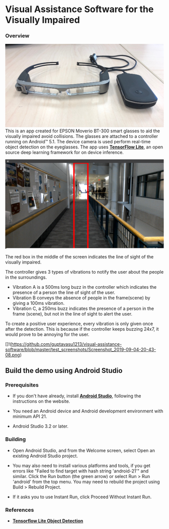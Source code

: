 # Visual Assistance Software for the Visually Impaired

### Overview
![](https://github.com/guptavasu1213/visual-assistance-software/blob/master/IMG_2989.jpg)
This is an app created for EPSON Moverio BT-300 smart glasses to aid the visually impaired avoid collisions. The glasses are attached to a controller running on Android™ 5.1. The device camera is used perform real-time object detection on the eyeglasses. The app uses **[TensorFlow Lite](https://github.com/tensorflow/examples/tree/master/lite)**, an open source deep learning framework for on device inference. 

![](https://github.com/guptavasu1213/visual-assistance-software/blob/master/screenshot_1.png)

The red box in the middle of the screen indicates the line of sight of the visually impaired. 

The controller gives 3 types of vibrations to notify the user about the people in the surroundings. 
- Vibration A is a 500ms long buzz in the controller which indicates the presence of a person the line of sight of the user. 
- Vibration B conveys the absence of people in the frame(scene) by giving a 100ms vibration. 
- Vibration C, a 250ms buzz indicates the presence of a person in the frame (scene), but not in the line of sight to alert the user.

To create a positive user experience, every vibration is only given once after the detection. This is because if the controller keeps buzzing 24x7, it would prove to be annoying for the user.

[]!(https://github.com/guptavasu1213/visual-assistance-software/blob/master/test_screenshots/Screenshot_2019-09-04-20-43-08.png)
## Build the demo using Android Studio

### Prerequisites

* If you don't have already, install **[Android Studio](https://developer.android.com/studio/index.html)**, following the instructions on the website.

* You need an Android device and Android development environment with minimum API 21.
* Android Studio 3.2 or later.

### Building
* Open Android Studio, and from the Welcome screen, select Open an existing Android Studio project.

* You may also need to install various platforms and tools, if you get errors like "Failed to find target with hash string 'android-21'" and similar.
Click the Run button (the green arrow) or select Run > Run 'android' from the top menu. You may need to rebuild the project using Build > Rebuild Project.

* If it asks you to use Instant Run, click Proceed Without Instant Run.

### References
- **[Tensorflow Lite Object Detection](https://github.com/tensorflow/examples/tree/master/lite/examples/object_detection/android)** 
